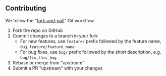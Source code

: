 ## Contributing

We follow the "[fork-and-pull]" Git workflow.

  1. Fork the repo on GitHub
  1. Commit changes to a branch in your fork
     - For new features, use `feature/` prefix followed by the feature name, e.g. `feature/feature_name`
     - For bug fixes, use `bug/` prefix followed by the short description, e.g. `bug/fix_this_bug`
  1. Rebase or merge from "upstream"
  1. Submit a PR "upstream" with your changes

[fork-and-pull]: https://help.github.com/articles/using-pull-requests
